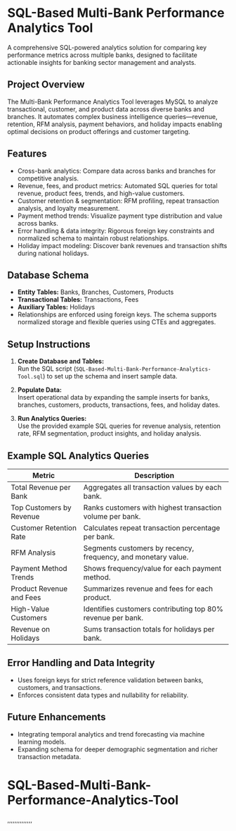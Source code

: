 # SQL-Based Multi-Bank Performance Analytics Tool

A comprehensive SQL-powered analytics solution for comparing key performance metrics across multiple banks, designed to facilitate actionable insights for banking sector management and analysts.

## Project Overview

The Multi-Bank Performance Analytics Tool leverages MySQL to analyze transactional, customer, and product data across diverse banks and branches. It automates complex business intelligence queries—revenue, retention, RFM analysis, payment behaviors, and holiday impacts enabling optimal decisions on product offerings and customer targeting.

## Features

- Cross-bank analytics: Compare data across banks and branches for competitive analysis.
- Revenue, fees, and product metrics: Automated SQL queries for total revenue, product fees, trends, and high-value customers.
- Customer retention & segmentation: RFM profiling, repeat transaction analysis, and loyalty measurement.
- Payment method trends: Visualize payment type distribution and value across banks.
- Error handling & data integrity: Rigorous foreign key constraints and normalized schema to maintain robust relationships.
- Holiday impact modeling: Discover bank revenues and transaction shifts during national holidays.

## Database Schema

- **Entity Tables:** Banks, Branches, Customers, Products  
- **Transactional Tables:** Transactions, Fees  
- **Auxiliary Tables:** Holidays  
- Relationships are enforced using foreign keys. The schema supports normalized storage and flexible queries using CTEs and aggregates.

## Setup Instructions

1. **Create Database and Tables:**  
   Run the SQL script (`SQL-Based-Multi-Bank-Performance-Analytics-Tool.sql`) to set up the schema and insert sample data.

2. **Populate Data:**  
   Insert operational data by expanding the sample inserts for banks, branches, customers, products, transactions, fees, and holiday dates.

3. **Run Analytics Queries:**  
   Use the provided example SQL queries for revenue analysis, retention rate, RFM segmentation, product insights, and holiday analysis.

## Example SQL Analytics Queries

| Metric                        | Description                                                       |
|-------------------------------|-------------------------------------------------------------------|
| Total Revenue per Bank        | Aggregates all transaction values by each bank.                   |
| Top Customers by Revenue      | Ranks customers with highest transaction volume per bank.         |
| Customer Retention Rate       | Calculates repeat transaction percentage per bank.                |
| RFM Analysis                  | Segments customers by recency, frequency, and monetary value.     |
| Payment Method Trends         | Shows frequency/value for each payment method.                    |
| Product Revenue and Fees      | Summarizes revenue and fees for each product.                     |
| High-Value Customers          | Identifies customers contributing top 80% revenue per bank.       |
| Revenue on Holidays           | Sums transaction totals for holidays per bank.                    |

## Error Handling and Data Integrity

- Uses foreign keys for strict reference validation between banks, customers, and transactions.
- Enforces consistent data types and nullability for reliability.

## Future Enhancements

- Integrating temporal analytics and trend forecasting via machine learning models.
- Expanding schema for deeper demographic segmentation and richer transaction metadata.
# SQL-Based-Multi-Bank-Performance-Analytics-Tool
,,,,,,,,,,,,,,
